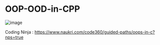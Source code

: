 # OOP-OOD-in-CPP


  ![image](https://github.com/user-attachments/assets/94a193f9-2674-4818-b99e-e85b9299b81d)



Coding Ninja : https://www.naukri.com/code360/guided-paths/oops-in-c?nps=true



